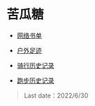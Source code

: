 # 苦瓜糖

- [网络书单](Fiction.md)

- [户外足迹](Footprints.md)

- [骑行历史记录](Ride.md)

- [跑步历史记录](Run.md)

> Last date：2022/6/30
